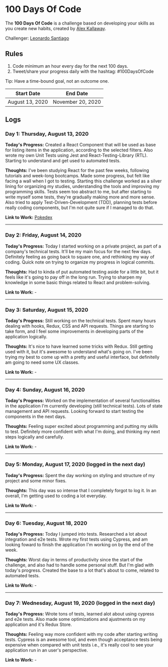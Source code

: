 # 100 Days Of Code
The **100 Days Of Code** is a challenge based on developing your skills as you create new habits, created by [Alex Kallaway](https://github.com/kallaway).

Challenger: [Leonardo Santiago](https://github.com/leossantiago/)

## Rules
1. Code minimum an hour every day for the next 100 days.
2. Tweet/share your progress daily with the hashtag: #100DaysOfCode

Tip: Have a time-bound goal, not an outcome one.

|  Start Date   | End Date     |
| ------------- | ------------ |
| August 13, 2020 | November 20, 2020 |

## Logs

### Day 1: Thursday, August 13, 2020

**Today's Progress:** Created a React Component that will be used as base for listing items in the application, according to the selected filters. Also wrote my own Unit Tests using Jest and React-Testing-Library (RTL). Starting to understand and get used to automated tests.

**Thoughts:** I've been studying React for the past few weeks, following tutorials and week-long bootcamps. Made some progress, but felt like facing a wall when I got to testing. Starting this challenge worked as a silver lining for organizing my studies, understanding the tools and improving my programming skills. Tests seem too abstract to me, but after starting to write myself some tests, they're gradually making more and more sense. Also tried to apply Test-Driven-Development (TDD), planning tests before really coding components, but I'm not quite sure if I managed to do that. 

**Link to Work:** [Pokedex](https://github.com/leossantiago/pokedex/commit/780a4c2e2519ae047c55ad76f8b1982242973e68)

---

### Day 2: Friday, August 14, 2020

**Today's Progress:** Today I started working on a private project, as part of a company's technical tests. It'll be my main focus for the next few days. Definitely feeling as going back to square one, and rethinking my way of coding. Quick note on trying to organize my progress in logical commits.

**Thoughts:** Had to kinda of put automated testing aside for a little bit, but it feels like it's going to pay off in the long run. Trying to sharpen my knowledge in some basic things related to React and problem-solving. 

**Link to Work:** -

---

### Day 3: Saturday, August 15, 2020

**Today's Progress:** Still working on the technical tests. Spent many hours dealing with hooks, Redux, CSS and API requests. Things are starting to take form, and I feel some improvements in developing parts of the application logically.

**Thoughts:** It's nice to have learned some tricks with Redux. Still getting used with it, but it's awesome to understand what's going on. I've been trying my best to come up with a pretty and useful interface, but definitelly am going to need some UX classes.

**Link to Work:** -

---

### Day 4: Sunday, August 16, 2020

**Today's Progress:** Worked on the implementation of several functionalities in the application I'm currently developing (still technical tests). Lots of state management and API requests. Looking forward to start testing the components in the next days.

**Thoughts:** Feeling super excited about programming and putting my skills to test. Definitely more confident with what I'm doing, and thinking my next steps logically and carefully.

**Link to Work:** -

---

### Day 5: Monday, August 17, 2020 (logged in the next day)

**Today's Progress:** Spent the day working on styling and structure of my project and some minor fixes.

**Thoughts:** This day was so intense that I completely forgot to log it. In an overall, I'm getting used to coding a lot everyday. 

**Link to Work:** -

---

### Day 6: Tuesday, August 18, 2020

**Today's Progress:** Today I jumped into tests. Researched a lot about integration and e2e tests. Wrote my first tests using Cypress, and am looking foward to finish the application I'm working on by the end of the week.

**Thoughts:** Worst day in terms of productivity since the start of the challenge, and also had to handle some personal stuff. But I'm glad with today's progress. Created the base to a lot that's about to come, related to automated tests.

**Link to Work:** -

---

### Day 7: Wednesday, August 19, 2020 (logged in the next day)

**Today's Progress:** Wrote tons of tests, learned alot about using cypress and e2e tests. Also made some optimizations and ajustments on my application and it's Redux Store.

**Thoughts:** Feeling way more confident with my code after starting writing tests. Cypress is an awesome tool, and even though acceptance tests being expensive when compared with unit tests i.e., it's really cool to see your application run in an user's perspective.

**Link to Work:** -
